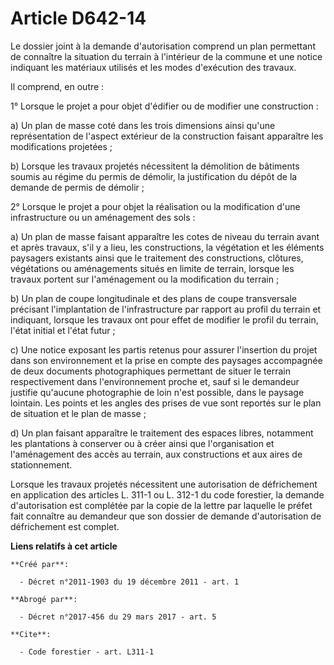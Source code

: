 # Article D642-14

Le dossier joint à la demande d'autorisation comprend un plan permettant de connaître la situation du terrain à l'intérieur
de la commune et une notice indiquant les matériaux utilisés et les modes d'exécution des travaux. 

Il comprend, en outre : 

1° Lorsque le projet a pour objet d'édifier ou de modifier une construction : 

a) Un plan de masse coté dans les trois dimensions ainsi qu'une représentation de l'aspect extérieur de la construction
faisant apparaître les modifications projetées ; 

b) Lorsque les travaux projetés nécessitent la démolition de bâtiments soumis au régime du permis de démolir, la
justification du dépôt de la demande de permis de démolir ; 

2° Lorsque le projet a pour objet la réalisation ou la modification d'une infrastructure ou un aménagement des sols : 

a) Un plan de masse faisant apparaître les cotes de niveau du terrain avant et après travaux, s'il y a lieu, les
constructions, la végétation et les éléments paysagers existants ainsi que le traitement des constructions, clôtures,
végétations ou aménagements situés en limite de terrain, lorsque les travaux portent sur l'aménagement ou la modification du
terrain ; 

b) Un plan de coupe longitudinale et des plans de coupe transversale précisant l'implantation de l'infrastructure par rapport
au profil du terrain et indiquant, lorsque les travaux ont pour effet de modifier le profil du terrain, l'état initial et
l'état futur ; 

c) Une notice exposant les partis retenus pour assurer l'insertion du projet dans son environnement et la prise en compte des
paysages accompagnée de deux documents photographiques permettant de situer le terrain respectivement dans l'environnement
proche et, sauf si le demandeur justifie qu'aucune photographie de loin n'est possible, dans le paysage lointain. Les points
et les angles des prises de vue sont reportés sur le plan de situation et le plan de masse ; 

d) Un plan faisant apparaître le traitement des espaces libres, notamment les plantations à conserver ou à créer ainsi que
l'organisation et l'aménagement des accès au terrain, aux constructions et aux aires de stationnement. 

Lorsque les travaux projetés nécessitent une autorisation de défrichement en application des articles L. 311-1 ou L. 312-1 du
code forestier, la demande d'autorisation est complétée par la copie de la lettre par laquelle le préfet fait connaître au
demandeur que son dossier de demande d'autorisation de défrichement est complet.

**Liens relatifs à cet article**

	**Créé par**:

	  - Décret n°2011-1903 du 19 décembre 2011 - art. 1

	**Abrogé par**:

	  - Décret n°2017-456 du 29 mars 2017 - art. 5

	**Cite**:

	  - Code forestier - art. L311-1
